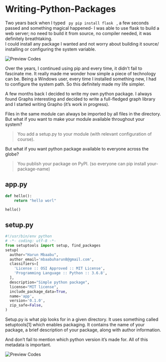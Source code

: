 # Writing-Python-Packages

Two years back when I typed <code> py pip install flask </code> , a few seconds passed and something magical happened- I was able to use flask to build a web server; no need to build it from source, no compiler needed, it was definitely breathtaking.  
I could install any package I wanted and not worry about building it source/ installing or configuring the system variable. 


![Preview Codes](https://github.com/LuxTechAcademy/Writing-Python-Packages/blob/main/Screenshot%20from%202021-01-23%2014-33-41.png)


Over the years, I continued using pip and every time, it didn’t fail to fascinate me. It really made me wonder how simple a piece of technology can be. Being a Windows user, every time I installed something new, I had to configure the system path. So this definitely made my life simpler.

A few months back I decided to write my own python package. I always found Graphs interesting and decided to write a full-fledged graph library and I started writing Grapho (it’s work in progress).


Files in the same module can always be imported by all files in the directory. But what if you want to make your module available throughout your system? 

> You add a setup.py to your module (with relevant configuration of course). 

But what if you want python package available to everyone across the globe?

> You publish your package on PyPI. (so everyone can pip install your-package-name) 


## app.py
~~~python
def hello():
	return "hello worl"

hello()
~~~

## setup.py
~~~python
#!/usr/bin/env python
# -*- coding: utf-8 -*-
from setuptools import setup, find_packages
setup(
  author="Harun Mbaabu",
  author_email='mbaabuharun8@gmail.com',
  classifiers=[
    'License :: OSI Approved :: MIT License',
    'Programming Language :: Python :: 3.6.8',
  ],
  description="Simple python package",
  license="MIT license",
  include_package_data=True,
  name='app',
  version='0.1.0',
  zip_safe=False,
)
~~~


Setup.py is what pip looks for in a given directory. It uses something called setuptools[1] which enables packaging. It contains the name of your package, a brief description of your package, along with author information.

And don’t fail to mention which python version it’s made for. All of this metadata is important. 

![Preview Codes](https://github.com/LuxTechAcademy/Writing-Python-Packages/blob/main/installdempo.png)


